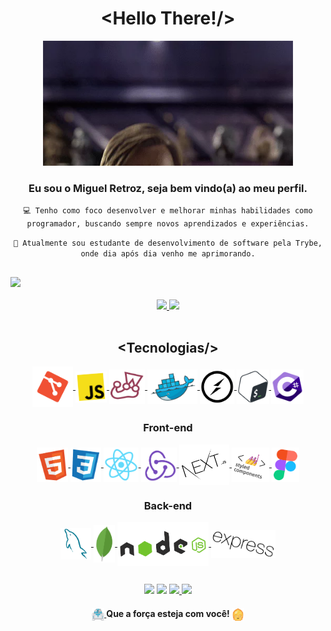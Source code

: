 <h1 align="center">
  &lt;Hello There!/&gt;
</h1>
<div align="center">
<a href="#" align="center">
<img src='./img/hello_there.webp' height="200px"/>
</a>
</div>

<div align='center'>
  <h3> Eu sou o Miguel Retroz, seja bem vindo(a) ao meu perfil. </h3>

`💻 Tenho como foco desenvolver e melhorar minhas habilidades como programador, buscando sempre novos aprendizados e experiências.`

`📖 Atualmente sou estudante de desenvolvimento de software pela Trybe, onde dia após dia venho me aprimorando.`

</div>

##

<div>
  <a href="#">
    <img src="https://komarev.com/ghpvc/?username=MiguelRetroz&color=blueviolet" />
  </a>
</div>

<br>

<a href="#" align="center">
  <div>
    <img width="52.6%" src="https://github-readme-stats.vercel.app/api?username=MiguelRetroz&show_icons=true&include_all_commits=true&count_private=true&bg_color=45deg,009e63,6878FF&border_color=9243fc&hide_border=true&icon_color=ffd903&text_color=363636&title_color=ffd903&border_radius=5px"/>
      <img width="44%" src="https://github-readme-stats.vercel.app/api/top-langs/?username=MiguelRetroz&layout=compact&bg_color=45deg,6878FF,009e63&border_color=9243fc&hide_border=true&icon_color=ffd903&text_color=363636&title_color=ffd903&border_radius=5px">
  </div>
</a>

<br>

<h2 align="center">
&lt;Tecnologias/&gt;
</h2>

<div align="center">
  <a href="#">
    <img align="center" src="./img/git-logo.svg" height="65">
    <img align="center" src="./img/javascript-logo.svg" height="50">
    <img align="center" src="./img/jest-logo.svg" height="55">
    <img align="center" src="./img/docker-logo.svg" height="55">
    <img align="center" src="./img/socket-io-logo.svg" height="55">
    <img align="center" src="./img/bash-logo.svg" height="55">
    <img align="center" src="./img/csharp-logo.svg" height="55">
  </a>
</div>

<div align="center">
  <h3 align="center">
  Front-end
  </h3>
  <a href="#">
    <img align="center" src="./img/html5-logo.svg" height="55">
    <img align="center" src="./img/css3-logo.svg" height="55">
    <img align="center" src="./img/react-logo.svg" height="55">
    <img align="center" src="./img/redux-logo.svg" height="55">
    <img align="center" src="./img/next-js-logo.svg" height="65">
    <img align="center" src="./img/styled-components-logo.svg" height="55">
    <img align="center" src="./img/figma-logo.svg" height="55">
  </a>
</div>

<div align="center">
  <h3 align="center">
  Back-end
  </h3>
  <a href="#">
    <img align="center" src="./img/mysql-logo.svg" height="50">
    <img align="center" src="./img/mongodb-logo.svg" height="60">
    <img align="center" src="./img/nodejs-logo.svg" height="70">
    <img align="center" src="./img/express-logo.svg" height="45">
  </a>
</div>

##
<div align="center">
  <a href = "https://www.instagram.com/miguel_retroz/"><img src="https://img.shields.io/badge/Instagram-E4405F?style=for-the-badge&logo=instagram&logoColor=white" target="_blank"></a>
  <a href = "mailto:contato.miguelretroz@gmail.com"><img src="https://img.shields.io/badge/-Gmail-%23333?style=for-the-badge&logo=gmail&logoColor=white" target="_blank"></a>
  <a href="https://www.linkedin.com/in/miguelretroz/" target="_blank">
    <img src="https://img.shields.io/badge/LinkedIn-0077B5?style=for-the-badge&logo=linkedin&logoColor=white">
  </a>
  <a href="https://www.twitch.tv/cadabit" target="_blank"><img src="https://img.shields.io/badge/Twitch-9146FF?style=for-the-badge&logo=twitch&logoColor=white" target="_blank"></a>
</div>

<div align="center">
  <h4>
  <a href="#">
    <img align="center" src="./img/r2d2.png" width="20px">
  </a>
  Que a força esteja com você!
  <a href="#">
    <img align="center" src="./img/c3po.png" width="20px">
  </a>
  </h4>
</div>
